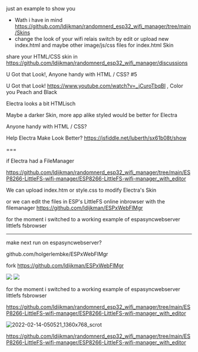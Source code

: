 
just an example to show you 
- Wath i have in mind https://github.com/ldijkman/randomnerd_esp32_wifi_manager/tree/main/Skins
- change the look of your wifi relais switch by edit or upload new index.html and maybe other image/js/css files for index.html Skin

share your HTML/CSS skin in https://github.com/ldijkman/randomnerd_esp32_wifi_manager/discussions


U Got that Look!, Anyone handy with HTML / CSS? #5

U Got that Look! https://www.youtube.com/watch?v=_jCuroTbqBI , Color you Peach and Black

Electra looks a bit HTMLisch

Maybe a darker Skin, more app alike styled would be better for Electra

Anyone handy with HTML / CSS?

Help Electra Make Look Better?  https://jsfiddle.net/luberth/sx61b08t/show


===

if Electra had a FileManager 

https://github.com/ldijkman/randomnerd_esp32_wifi_manager/tree/main/ESP8266-LittleFS-wifi-manager/ESP8266-LittleFS-wifi-manager_with_editor

We can upload index.htm or style.css to modify Electra's Skin

or we can edit the files in ESP's LittleFS online inbrowser with the filemanager https://github.com/ldijkman/ESPxWebFlMgr

for the moment i switched to a working example of espasyncwebserver littlefs fsbrowser  

---

make next run on espasyncwebserver?

github.com/holgerlembke/ESPxWebFlMgr

fork https://github.com/ldijkman/ESPxWebFlMgr

<img src="https://github.com/ldijkman/randomnerd_esp32_wifi_manager/blob/main/images/20220122_053531.jpg">

<img src="https://github.com/ldijkman/randomnerd_esp32_wifi_manager/blob/main/images/20220122_053548.jpg">

for the moment i switched to a working example of espasyncwebserver littlefs fsbrowser

https://github.com/ldijkman/randomnerd_esp32_wifi_manager/tree/main/ESP8266-LittleFS-wifi-manager/ESP8266-LittleFS-wifi-manager_with_editor

![2022-02-14-050521_1360x768_scrot](https://user-images.githubusercontent.com/45427770/153798383-350826d3-80b8-42d5-bbbc-6b688a0fd56b.png)

https://github.com/ldijkman/randomnerd_esp32_wifi_manager/tree/main/ESP8266-LittleFS-wifi-manager/ESP8266-LittleFS-wifi-manager_with_editor


